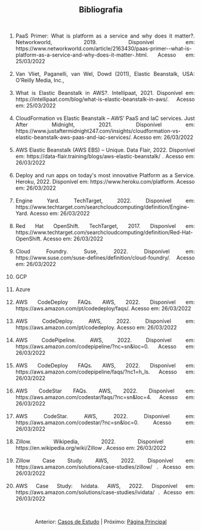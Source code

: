 <h2 align="center"> Bibliografia </h2> 
<br>
<div align="justify">
<ol "type=1">

<li>PaaS Primer: What is platform as a service and why does it matter?. Networkworld, 2019. Disponível em: https://www.networkworld.com/article/2163430/paas-primer--what-is-platform-as-a-service-and-why-does-it-matter-.html. Acesso em: 25/03/2022 </li>
<br>
<li>Van Vliet, Paganelli, van Wel, Dowd (2011), Elastic Beanstalk, USA: O’Reilly Media, Inc., </li>
<br>
<li>What is Elastic Beanstalk in AWS?. Intellipaat, 2021. Disponível em: https://intellipaat.com/blog/what-is-elastic-beanstalk-in-aws/. Acesso em: 25/03/2022 </li> 
<br>
<li>CloudFormation vs Elastic Beanstalk – AWS’ PaaS and IaC services. Just After Midnight, 2021. Disponível em: https://www.justaftermidnight247.com/insights/cloudformation-vs-elastic-beanstalk-aws-paas-and-iac-services/. Acesso em: 26/03/2022 </li> 
<br>
<li>AWS Elastic Beanstalk (AWS EBS) – Unique. Data Flair, 2022. Disponível em: https://data-flair.training/blogs/aws-elastic-beanstalk/ . Acesso em: 26/03/2022 </li> 
<br>
<li>Deploy and run apps on today's most innovative Platform as a Service. Heroku, 2022. Disponível em: https://www.heroku.com/platform. Acesso em: 26/03/2022 </li> 
<br>
<li>Engine Yard. TechTarget, 2022. Disponível em: https://www.techtarget.com/searchcloudcomputing/definition/Engine-Yard. Acesso em: 26/03/2022  </li>
<br>
<li>Red Hat OpenShift. TechTarget, 2017. Disponível em: https://www.techtarget.com/searchcloudcomputing/definition/Red-Hat-OpenShift. Acesso em: 26/03/2022  </li>
<br>
<li>Cloud Foundry. Suse, 2022. Disponível em: https://www.suse.com/suse-defines/definition/cloud-foundry/. Acesso em: 26/03/2022 </li>
<br>
<li>GCP </li>
<br>
<li>Azure </li>
<br>
<li>AWS CodeDeploy FAQs. AWS, 2022. Disponível em: https://aws.amazon.com/pt/codedeploy/faqs/. Acesso em: 26/03/2022  </li>
<br>
<li>AWS CodeDeploy. AWS, 2022. Disponível em: https://aws.amazon.com/pt/codedeploy. Acesso em: 26/03/2022  </li>
<br>
<li>AWS CodePipeline. AWS, 2022. Disponível em: https://aws.amazon.com/codepipeline/?nc=sn&loc=0. Acesso em: 26/03/2022 </li> 
<br>
<li>AWS CodeDeploy FAQs. AWS, 2022. Disponível em: https://aws.amazon.com/codepipeline/faqs/?nc1=h_ls. Acesso em: 26/03/2022 </li> 
<br>
<li>AWS CodeStar FAQs. AWS, 2022. Disponível em: https://aws.amazon.com/codestar/faqs/?nc=sn&loc=4. Acesso em: 26/03/2022 </li>
<br>
<li>AWS CodeStar. AWS, 2022. Disponível em: https://aws.amazon.com/codestar/?nc=sn&loc=0. Acesso em: 26/03/2022  </li>
<br>
<li>Zillow. Wikipedia, 2022. Disponível em: https://en.wikipedia.org/wiki/Zillow . Acesso em: 26/03/2022  </li>
<br>
<li>Zillow Case Study. AWS, 2022. Disponível em: https://aws.amazon.com/solutions/case-studies/zillow/ . Acesso em: 26/03/2022  </li>
<br>
<li>AWS Case Study: Ividata. AWS, 2022. Disponível em: https://aws.amazon.com/solutions/case-studies/ividata/ . Acesso em: 26/03/2022  </li>

</ol>
</div>

<br>
<div align="center">
<p>Anterior: <a href="https://github.com/MrBen777/Trabalho_PaaS_Grupo_4/blob/main/Componentes/Conclus%C3%A3o.md">Casos de Estudo<a> | Próximo: <a href="https://github.com/MrBen777/Trabalho_PaaS_Grupo_4/blob/main/README.md">Página Principal</a></p>
</div>

 
